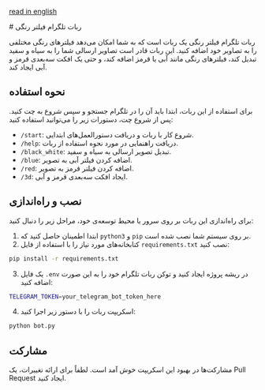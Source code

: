 [read in english](readme.en.md)
<div dir='ltr'>
# ربات تلگرام فیلتر رنگی

ربات تلگرام فیلتر رنگی یک ربات است که به شما امکان می‌دهد فیلترهای رنگی مختلفی را به تصاویر خود اضافه کنید. این ربات قادر است تصاویر ارسالی شما را به سیاه و سفید تبدیل کند، فیلترهای رنگی مانند آبی یا قرمز اضافه کند، و حتی یک افکت سه‌بعدی قرمز و آبی ایجاد کند.

## نحوه استفاده

برای استفاده از این ربات، ابتدا باید آن را در تلگرام جستجو و سپس شروع به چت کنید. پس از شروع چت، دستورات زیر را می‌توانید استفاده کنید:

- `/start`: شروع کار با ربات و دریافت دستورالعمل‌های ابتدایی.
- `/help`: دریافت راهنمایی در مورد نحوه استفاده از ربات.
- `/black_white`: تبدیل تصویر ارسالی به سیاه و سفید.
- `/blue`: اضافه کردن فیلتر آبی به تصویر.
- `/red`: اضافه کردن فیلتر قرمز به تصویر.
- `/3d`: ایجاد افکت سه‌بعدی قرمز و آبی.

## نصب و راه‌اندازی

برای راه‌اندازی این ربات بر روی سرور یا محیط توسعه‌ی خود، مراحل زیر را دنبال کنید:

1. ابتدا اطمینان حاصل کنید که `python3` و `pip` بر روی سیستم شما نصب شده است.
2. کتابخانه‌های مورد نیاز را با استفاده از فایل `requirements.txt` نصب کنید:

```bash
pip install -r requirements.txt
```
3. یک فایل `.env` در ریشه پروژه ایجاد کنید و توکن ربات تلگرام خود را به این صورت اضافه کنید:

```bash
TELEGRAM_TOKEN=your_telegram_bot_token_here
```
4. اسکریپت ربات را با دستور زیر اجرا کنید:

```bash
python bot.py
```

## مشارکت

مشارکت‌ها در بهبود این اسکریپت خوش آمد است. لطفاً برای ارائه تغییرات، یک Pull Request ایجاد کنید.

</div>
